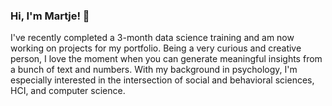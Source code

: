 ### Hi, I'm Martje! 👋

I've recently completed a 3-month data science training and am now working on projects for my portfolio. Being a very curious and creative person, I love the moment when you can generate meaningful insights from a bunch of text and numbers. With my background in psychology, I'm especially interested in the intersection of social and behavioral sciences, HCI, and computer science. 
<!--
**meowstats/meowstats** is a ✨ _special_ ✨ repository because its `README.md` (this file) appears on your GitHub profile.

Here are some ideas to get you started:

- 🔭 I’m currently working on ...
- 🌱 I’m currently learning ...
- 👯 I’m looking to collaborate on ...
- 🤔 I’m looking for help with ...
- 💬 Ask me about ...
- 📫 How to reach me: ...
- 😄 Pronouns: ...
- ⚡ Fun fact: ...
-->
